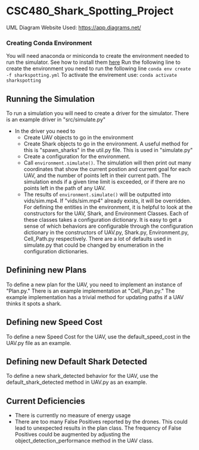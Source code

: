 # CSC480_Shark_Spotting_Project

UML Diagram Website Used:
  https://app.diagrams.net/
 
### Creating Conda Environment
You will need anaconda or miniconda to create the environment needed to run the simulator. See how to install them [here](https://docs.conda.io/en/latest/miniconda.html)
Run the following line to create the environment you need to run the following line
`conda env create -f sharkspotting.yml`
To activate the envirement use: `conda activate sharkspotting`

## Running the Simulation
To run a simulation you will need to create a driver for the simulator. There is an example driver in "src/simulate.py"
- In the driver you need to
  - Create UAV objects to go in the environment
  - Create Shark objects to go in the environment. A useful method for this is "spawn_sharks" in the util.py file. This is used in "simulate.py"
  - Create a configuration for the environment. 
  - Call `environment.simulate()`. The simulation will then print out many coordinates that show the current postion and current goal for each UAV, and the number of points left in their current path. The simulation ends if a given time limit is exceeded, or if there are no points left in the path of any UAV.
  - The results of `environment.simulate()` will be outputted into vids/sim.mp4. If "vids/sim.mp4" already exists, it will be overridden.
For defining the entities in the environment, it is helpful to look at the constructors for the UAV, Shark, and Environment Classes. Each of these classes takes a configuration dictionary. It is easy to get a sense of which behaviors are configurable through the configuration dictionary in the constructors of UAV.py, Shark.py, Environment.py, Cell_Path.py respectively. There are a lot of defaults used in simulate.py that could be changed by enumeration in the configuration dictionaries.


## Definining new Plans
To define a new plan for the UAV, you need to implement an instance of "Plan.py." There is an example implementation at "Cell_Plan.py." The example implementation has a trivial method for updating paths if a UAV thinks it spots a shark. 

## Defining new Speed Cost
To define a new Speed Cost for the UAV, use the default_speed_cost in the UAV.py file as an example. 

## Defining new Default Shark Detected
To define a new shark_detected behavior for the UAV, use the default_shark_detected method in UAV.py as an example.

## Current Deficiencies
- There is currently no measure of energy usage
- There are too many False Positives reported by the drones. This could lead to unexpected results in the plan class. The frequency of False Positives could be augmented by adjusting the object_detection_performance method in the UAV class.
